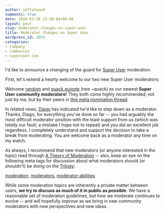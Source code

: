 ```yaml
---
author: jeffatwood
comments: true
date: 2010-03-26 23:36:04+00:00
layout: post
slug: moderator-changes-on-super-user
title: Moderator Changes on Super User
wordpress_id: 2853
categories:
- company
- community
- superuser.com
---
```



I'd like to announce a changing of the guard for [Super User](http://superuser.com) moderation.



First, let's extend a hearty welcome to our two new Super User moderators:















Welcome [random](http://superuser.com/users/307/random) and [quack quixote](http://superuser.com/users/12786/quack-quixote) (nee ~quack) as our newest **Super User community moderators!** They both come highly recommended, not just by me, but by their peers in [this meta nomination thread](http://meta.stackoverflow.com/questions/43378/should-random-be-elected-a-moderator-on-super-user).



In related news, [Diago](http://superuser.com/users/3981/diago) has indicated he'd like to step down as a moderator. Thanks, Diago, for everything you've done so far -- you had arguably the most difficult moderator position with the least support from us (which was _totally_ our fault; a mistake I hope not to repeat) and you did an excellent job regardless. I completely understand and support the decision to take a break from moderating. You are welcome back as a moderator any time on my watch.



As always, I recommend that new moderators (or anyone interested in the topic) read through [A Theory of Moderation](http://blog.stackoverflow.com/2009/05/a-theory-of-moderation/) -- also, keep an eye on the following meta tags for discussion about what moderators should (or shouldn't) be doing on the [Trilogy](http://blog.stackoverflow.com/2009/05/the-stack-overflow-trilogy/):



[moderation](http://meta.stackoverflow.com/questions/tagged/moderation), [moderators](http://meta.stackoverflow.com/questions/tagged/moderators), [moderator-abilities](http://meta.stackoverflow.com/questions/tagged/moderator-abilities)



While some moderation topics are inherently a private matter between users, **we try to discuss as much of it in public as possible**. We have a reasonable set of moderation guidelines, but how we moderate continues to evolve -- and will hopefully _improve_ as we bring in new community moderators with new perspectives and new ideas.

